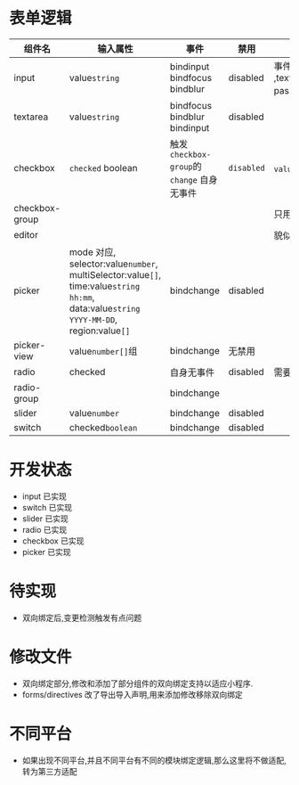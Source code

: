 # 表单逻辑

| 组件名         | 输入属性                                                                                                                                              | 事件                                       | 禁用       | 备注                                                                    |
| -------------- | ----------------------------------------------------------------------------------------------------------------------------------------------------- | ------------------------------------------ | ---------- | ----------------------------------------------------------------------- |
| input          | value`string`                                                                                                                                         | bindinput<br>bindfocus<br>bindblur         | disabled   | 事件比较多,可以对比参考<br>,text,number,idcard,digit,safe-password 类型 |
| textarea       | value`string`                                                                                                                                         | bindfocus<br>bindblur<br>bindinput         | disabled   |
| checkbox       | `checked` boolean                                                                                                                                     | 触发`checkbox-group`的 `change` 自身无事件 | `disabled` | `value`在触发时携带                                                     |
| checkbox-group |                                                                                                                                                       |                                            |            | 只用于`checkbox`                                                        |
| editor         |                                                                                                                                                       |                                            |            | 貌似不支持双向绑定                                                      |
| picker         | mode 对应, <br>selector:value`number`,<br>multiSelector:value`[]`,<br>time:value`string hh:mm`,<br>data:value`string YYYY-MM-DD`,<br>region:value`[]` | bindchange                                 | disabled   |
| picker-view    | value`number[]`组                                                                                                                                     | bindchange                                 | 无禁用     |
| radio          | checked                                                                                                                                               | 自身无事件                                 | disabled   | 需要配合                                                                |
| radio-group    |                                                                                                                                                       | bindchange                                 |            |
| slider         | value`number`                                                                                                                                         | bindchange                                 | disabled   |
| switch         | checked`boolean`                                                                                                                                      | bindchange                                 | disabled   |

# 开发状态

- input 已实现
- switch 已实现
- slider 已实现
- radio 已实现
- checkbox 已实现
- picker 已实现

# 待实现

- 双向绑定后,变更检测触发有点问题

# 修改文件

- 双向绑定部分,修改和添加了部分组件的双向绑定支持以适应小程序.
- forms/directives 改了导出导入声明,用来添加修改移除双向绑定

# 不同平台

- 如果出现不同平台,并且不同平台有不同的模块绑定逻辑,那么这里将不做适配,转为第三方适配
